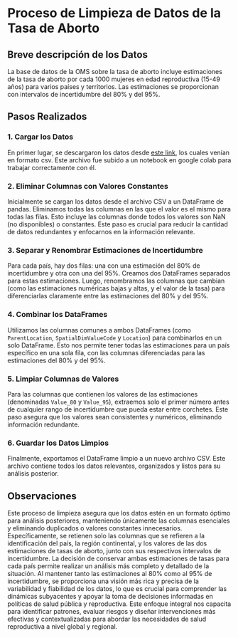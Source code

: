# Proceso de Limpieza de Datos de la Tasa de Aborto

## Breve descripción de los Datos
La base de datos de la OMS sobre la tasa de aborto incluye estimaciones de la tasa de aborto por cada 1000 mujeres en edad reproductiva (15-49 años) para varios países y territorios. Las estimaciones se proporcionan con intervalos de incertidumbre del 80% y del 95%.

## Pasos Realizados

### 1. Cargar los Datos
En primer lugar, se descargaron los datos desde [este link](https://www.who.int/data/gho/data/indicators/indicator-details/GHO/SRH_ABORTION_RATE), los cuales venían en formato csv. Este archivo fue subido a un notebook en google colab para trabajar correctamente con él.

### 2. Eliminar Columnas con Valores Constantes
Inicialmente se cargan los datos desde el archivo CSV a un DataFrame de pandas. Eliminamos todas las columnas en las que el valor es el mismo para todas las filas. Esto incluye las columnas donde todos los valores son NaN (no disponibles) o constantes. Este paso es crucial para reducir la cantidad de datos redundantes y enfocarnos en la información relevante.

### 3. Separar y Renombrar Estimaciones de Incertidumbre
Para cada país, hay dos filas: una con una estimación del 80% de incertidumbre y otra con una del 95%. Creamos dos DataFrames separados para estas estimaciones. Luego, renombramos las columnas que cambian (como las estimaciones numéricas bajas y altas, y el valor de la tasa) para diferenciarlas claramente entre las estimaciones del 80% y del 95%.

### 4. Combinar los DataFrames
Utilizamos las columnas comunes a ambos DataFrames (como `ParentLocation`, `SpatialDimValueCode` y `Location`) para combinarlos en un solo DataFrame. Esto nos permite tener todas las estimaciones para un país específico en una sola fila, con las columnas diferenciadas para las estimaciones del 80% y del 95%.

### 5. Limpiar Columnas de Valores
Para las columnas que contienen los valores de las estimaciones (denominadas `Value_80` y `Value_95`), extraemos solo el primer número antes de cualquier rango de incertidumbre que pueda estar entre corchetes. Este paso asegura que los valores sean consistentes y numéricos, eliminando información redundante.

### 6. Guardar los Datos Limpios
Finalmente, exportamos el DataFrame limpio a un nuevo archivo CSV. Este archivo contiene todos los datos relevantes, organizados y listos para su análisis posterior.

## Observaciones
Este proceso de limpieza asegura que los datos estén en un formato óptimo para análisis posteriores, manteniendo únicamente las columnas esenciales y eliminando duplicados o valores constantes innecesarios. Específicamente, se retienen solo las columnas que se refieren a la identificación del país, la región continental, y los valores de las dos estimaciones de tasas de aborto, junto con sus respectivos intervalos de incertidumbre. La decisión de conservar ambas estimaciones de tasas para cada país permite realizar un análisis más completo y detallado de la situación. Al mantener tanto las estimaciones al 80% como al 95% de incertidumbre, se proporciona una visión más rica y precisa de la variabilidad y fiabilidad de los datos, lo que es crucial para comprender las dinámicas subyacentes y apoyar la toma de decisiones informadas en políticas de salud pública y reproductiva. Este enfoque integral nos capacita para identificar patrones, evaluar riesgos y diseñar intervenciones más efectivas y contextualizadas para abordar las necesidades de salud reproductiva a nivel global y regional.

